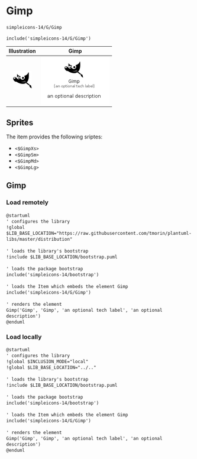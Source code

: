 # Gimp


```text
simpleicons-14/G/Gimp
```

```text
include('simpleicons-14/G/Gimp')
```



| Illustration | Gimp |
| :---: | :---: |
| ![illustration for Illustration](../../simpleicons-14/G/Gimp.png) | ![illustration for Gimp](../../simpleicons-14/G/Gimp.Local.png) |



## Sprites
The item provides the following sriptes:

- `<$GimpXs>`
- `<$GimpSm>`
- `<$GimpMd>`
- `<$GimpLg>`





## Gimp

### Load remotely
```plantuml
@startuml
' configures the library
!global $LIB_BASE_LOCATION="https://raw.githubusercontent.com/tmorin/plantuml-libs/master/distribution"

' loads the library's bootstrap
!include $LIB_BASE_LOCATION/bootstrap.puml

' loads the package bootstrap
include('simpleicons-14/bootstrap')

' loads the Item which embeds the element Gimp
include('simpleicons-14/G/Gimp')

' renders the element
Gimp('Gimp', 'Gimp', 'an optional tech label', 'an optional description')
@enduml
```

### Load locally
```plantuml
@startuml
' configures the library
!global $INCLUSION_MODE="local"
!global $LIB_BASE_LOCATION="../.."

' loads the library's bootstrap
!include $LIB_BASE_LOCATION/bootstrap.puml

' loads the package bootstrap
include('simpleicons-14/bootstrap')

' loads the Item which embeds the element Gimp
include('simpleicons-14/G/Gimp')

' renders the element
Gimp('Gimp', 'Gimp', 'an optional tech label', 'an optional description')
@enduml
```

